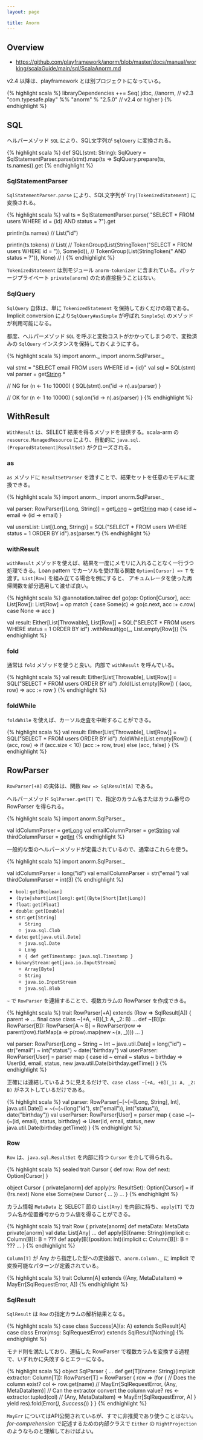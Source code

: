 ```yaml
---
layout: page

title: Anorm
---
```


## Overview

* https://github.com/playframework/anorm/blob/master/docs/manual/working/scalaGuide/main/sql/ScalaAnorm.md

v2.4 以降は、playframework とは別プロジェクトになっている。

{% highlight scala %}
libraryDependencies ++= Seq(
  jdbc,
  //anorm, // v2.3
  "com.typesafe.play" %% "anorm" % "2.5.0" // v2.4 or higher
)
{% endhighlight %}

## SQL

ヘルパーメゾッド `SQL` により、SQL文字列が `SqlQuery` に変換される。

{% highlight scala %}
def SQL(stmt: String): SqlQuery =
  SqlStatementParser.parse(stmt).map(ts => SqlQuery.prepare(ts, ts.names)).get
{% endhighlight %}

### SqlStatementParser

`SqlStatementParser.parse` により、SQL文字列が `Try[TokenizedStatement]` に変換される。

{% highlight scala %}
val ts = SqlStatementParser.parse(
  "SELECT * FROM users WHERE id = {id} AND status = ?").get

println(ts.names)
// List("id")

println(ts.tokens)
// List(
//   TokenGroup(List(StringToken("SELECT * FROM users WHERE id = ")), Some(id)),
//   TokenGroup(List(StringToken(" AND status = ?")), None)
// )
{% endhighlight %}

`TokenizedStatement` は別モジュール `anorm-tokenizer` に含まれている。パッケージプライベート `private[anorm]` のため直接扱うことはない。

### SqlQuery

`SqlQuery` 自体は、単に `TokenizedStatement` を保持しておくだけの箱である。Implicit conversion により`SqlQuery#asSimple` が呼ばれ `SimpleSql` のメゾッドが利用可能になる。

都度、ヘルパーメゾッド `SQL` を呼ぶと変換コストがかかってしまうので、変換済みの `SqlQuery` インスタンスを保持しておくようにする。

{% highlight scala %}
import anorm._
import anorm.SqlParser._

val stmt = "SELECT email FROM users WHERE id = {id}"
val sql = SQL(stmt)
val parser = get[String]("email").*

// NG
for (n <- 1 to 10000) {
  SQL(stmt).on('id -> n).as(parser)
}

// OK
for (n <- 1 to 10000) {
  sql.on('id -> n).as(parser)
}
{% endhighlight %}

## WithResult

`WithResult` は、SELECT 結果を得るメゾッドを提供する。scala-arm の `resource.ManagedResource` により、自動的に `java.sql.(PreparedStatement|ResultSet)` がクローズされる。

### as

`as` メゾッドに `ResultSetParser` を渡すことで、結果セットを任意のモデルに変換できる。

{% highlight scala %}
import anorm._
import anorm.SqlParser._

val parser: RowParser[(Long, String)] =
  get[Long]("id") ~ get[String]("email") map {
    case id ~ email => (id -> email)
  }

val usersList: List[(Long, String)] =
  SQL("SELECT * FROM users WHERE status = 1 ORDER BY id").as(parser.*)
{% endhighlight %}

### withResult

`withResult` メゾッドを使えば、結果を一度にメモリに入れることなく一行づつ処理できる。Loan pattern でカーソルを受け取る関数 `Option[Cursor] => T` を渡す。`List[Row]` を組み立てる場合を例にすると、 アキュムレータを使った再帰関数を部分適用して渡せば良い。

{% highlight scala %}
@annotation.tailrec
def go(op: Option[Cursor], acc: List[Row]): List[Row] =
  op match {
    case Some(c) => go(c.next, acc :+ c.row)
    case None => acc
  }

val result: Either[List[Throwable], List[Row]] =
  SQL("SELECT * FROM users WHERE status = 1 ORDER BY id")
    .withResult(go(_, List.empty[Row]))
{% endhighlight %}

### fold

通常は `fold` メゾッドを使うと良い。内部で `withResult` を呼んでいる。

{% highlight scala %}
val result: Either[List[Throwable], List[Row]] =
  SQL("SELECT * FROM users ORDER BY id")
    .fold(List.empty[Row]) { (acc, row) => acc :+ row }
{% endhighlight %}

### foldWhile

`foldWhile` を使えば、カーソル走査を中断することができる。

{% highlight scala %}
val result: Either[List[Throwable], List[Row]] =
  SQL("SELECT * FROM users ORDER BY id")
    .foldWhile(List.empty[Row]) { (acc, row) =>
      if (acc.size < 10) (acc :+ row, true)
      else (acc, false)
    }
{% endhighlight %}

## RowParser

`RowParser[+A]` の実体は、関数 `Row => SqlResult[A]` である。

ヘルパーメゾッド `SqlParser.get[T]` で、指定のカラム名またはカラム番号の RowParser を得られる。

{% highlight scala %}
import anorm.SqlParser._

val idColumnParser = get[Long]("id")
val emailColumnParser = get[String]("email")
val thirdColumnParser = get[Int](3)
{% endhighlight %}

一般的な型のヘルパーメゾッドが定義されているので、通常はこれらを使う。

{% highlight scala %}
import anorm.SqlParser._

val idColumnParser = long("id")
val emailColumnParser = str("email")
val thirdColumnParser = int(3)
{% endhighlight %}

* `bool`: `get[Boolean]`
* `(byte|short|int|long)`: `get[(Byte|Short|Int|Long)]`
* `float`: `get[Float]`
* `double`: `get[Double]`
* `str`: `get[String]`
  * `String`
  * `java.sql.Clob`
* `date`: `get[java.util.Date]`
  * `java.sql.Date`
  * `Long`
  * `{ def getTimestamp: java.sql.Timestamp }`
* `binaryStream`: `get[java.io.InputStream]`
  * `Array[Byte]`
  * `String`
  * `java.io.InputStream`
  * `java.sql.Blob`

`~` で `RowParser` を連結することで、複数カラムの RowParser を作成できる。

{% highlight scala %}
trait RowParser[+A] extends (Row => SqlResult[A]) { parent =>
  ...
  final case class ~[+A, +B](_1: A, _2: B)
  ...
  def ~[B](p: RowParser[B]): RowParser[A ~ B] =
    RowParser(row => parent(row).flatMap(a => p(row).map(new ~(a, _))))
  ...
}

val parser: RowParser[Long ~ String ~ Int ~ java.util.Date] =
  long("id") ~ str("email") ~ int("status") ~ date("birthday")
val userParser: RowParser[User] = parser map {
  case id ~ email ~ status ~ birthday =>
    User(id, email, status, new java.util.Date(birthday.getTime))
}
{% endhighlight %}

正確には連結しているように見えるだけで、`case class ~[+A, +B](_1: A, _2: B)` がネストしているだけである。

{% highlight scala %}
val parser: RowParser[~[~[~[Long, String], Int], java.util.Date]] =
  ~(~(~(long("id"), str("email")), int("status")), date("birthday"))
val userParser: RowParser[User] = parser map {
  case ~(~(~(id, email), status, birthday) =>
    User(id, email, status, new java.util.Date(birthday.getTime))
}
{% endhighlight %}

### Row

`Row` は、`java.sql.ResultSet` を内部に持つ `Cursor` を介して得られる。

{% highlight scala %}
sealed trait Cursor {
  def row: Row
  def next: Option[Cursor]
}

object Cursor {
  private[anorm] def apply(rs: ResultSet): Option[Cursor] =
    if (!rs.next) None else Some(new Cursor {
      ...
    })
  ...
}
{% endhighlight %}

カラム情報 `MetaData` と SELECT 節の `List[Any]` を内部に持ち、`apply[T]` でカラム名か位置番号からカラム値を得ることができる。

{% highlight scala %}
trait Row {
  private[anorm] def metaData: MetaData
  private[anorm] val data: List[Any]
  ...
  def apply[B](name: String)(implicit c: Column[B]): B = ???
  def apply[B](position: Int)(implicit c: Column[B]): B = ???
  ...
}
{% endhighlight %}

`Column[T]` が Any から指定した型への変換器で、`anorm.Column._` に implicit で変換可能なパターンが定義されている。

{% highlight scala %}
trait Column[A] extends ((Any, MetaDataItem) => MayErr[SqlRequestError, A])
{% endhighlight %}

### SqlResult

`SqlResult` は `Row` の指定カラムの解析結果となる。

{% highlight scala %}
case class Success[A](a: A) extends SqlResult[A]
case class Error(msg: SqlRequestError) extends SqlResult[Nothing]
{% endhighlight %}

モナド則を満たしており、連結した RowParser で複数カラムを変換する過程で、いずれかに失敗するとエラーになる。

{% highlight scala %}
object SqlParser {
  ...
  def get[T](name: String)(implicit extractor: Column[T]): RowParser[T] =
    RowParser { row =>
      (for {
        // Does the column exist?
        col <- row.get(name) // MayErr[SqlRequestError, (Any, MetaDataItem)]
        // Can the extractor convert the column value?
        res <- extractor.tupled(col) // (Any, MetaDataItem) => MayErr[SqlRequestError, A]
      } yield res).fold(Error(_), Success(_))
    }
}
{% endhighlight %}

`MayErr` についてはAPI公開されているが、すでに非推奨であり使うことはない。_for-comprehension_ で記述するための内部クラスで `Either` の `RightProjection` のようなものと理解しておけばよい。
